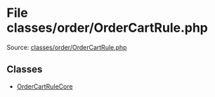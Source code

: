 File classes/order/OrderCartRule.php
=========

Source: [classes/order/OrderCartRule.php](https://github.com/PrestaShop/PrestaShop/blob/1.5.2.0/classes/order/OrderCartRule.php)


Classes
-------

* [OrderCartRuleCore](class.OrderCartRuleCore.md)

